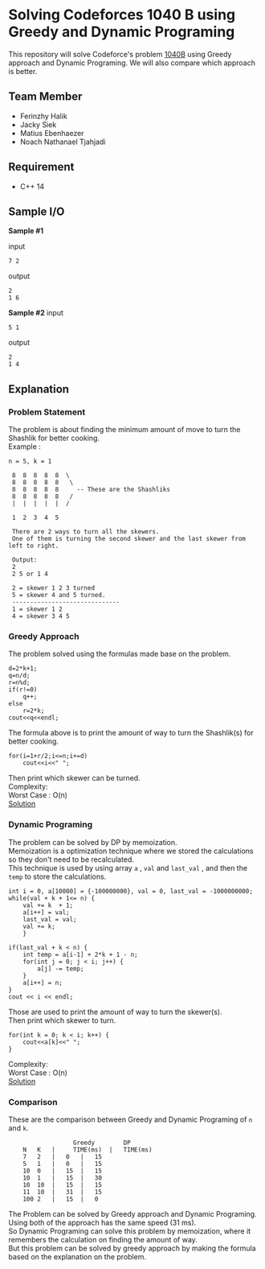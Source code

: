 # Solving Codeforces 1040 B using Greedy and Dynamic Programing

This repository will solve Codeforce's problem [1040B](https://codeforces.com/problemset/problem/1040/B) using Greedy approach and Dynamic Programing. We will also compare which approach is better.

## Team Member
- Ferinzhy Halik
- Jacky Siek
- Matius Ebenhaezer
- Noach Nathanael Tjahjadi

## Requirement
- C++ 14

## Sample I/O
**Sample #1**

input
```
7 2
```
output
```
2
1 6
```

**Sample #2**
input
```
5 1
```
output
```
2
1 4
```

## Explanation
### Problem Statement

The problem is about finding the minimum amount of move to turn the Shashlik for better cooking.\
Example :

```
n = 5, k = 1

 8  8  8  8  8  \
 8  8  8  8  8   \
 8  8  8  8  8     -- These are the Shashliks
 8  8  8  8  8   /
 |  |  |  |  |  /

 1  2  3  4  5

 There are 2 ways to turn all the skewers.
 One of them is turning the second skewer and the last skewer from left to right.

 Output: 
 2
 2 5 or 1 4

 2 = skewer 1 2 3 turned
 5 = skewer 4 and 5 turned.
 ------------------------------
 1 = skewer 1 2
 4 = skewer 3 4 5
```	

### Greedy Approach
The problem solved using the formulas made base on the problem.
```
d=2*k+1;
q=n/d;
r=n%d;
if(r!=0)
	q++;
else
	r=2*k;
cout<<q<<endl;
```
The formula above is to print the amount of way to turn the Shashlik(s) for better cooking.

```
for(i=1+r/2;i<=n;i+=d)
	cout<<i<<" ";
```
Then print which skewer can be turned.\
Complexity:\
Worst Case : O(n)\
[Solution](https://codeforces.com/contest/1040/submission/46118595)

### Dynamic Programing

The problem can be solved by DP by memoization.\
Memoization is a optimization technique where we stored the calculations so they don't need to be recalculated.\
This technique is used by using array `a` , `val` and `last_val` , and then the `temp` to store the calculations.
```
int i = 0, a[10000] = {-100000000}, val = 0, last_val = -1000000000;
while(val + k + 1<= n) {
	val += k  + 1;
	a[i++] = val;
	last_val = val;
	val += k;
	}

if(last_val + k < n) {
	int temp = a[i-1] + 2*k + 1 - n;
	for(int j = 0; j < i; j++) {
		a[j] -= temp;
	}
	a[i++] = n;
}
cout << i << endl;
```
Those are used to print the amount of way to turn the skewer(s).\
Then print which skewer to turn.
```
for(int k = 0; k < i; k++) {
	cout<<a[k]<<" ";
}	
```
Complexity:\
Worst Case : O(n)\
[Solution](https://codeforces.com/contest/1040/submission/46118666)

### Comparison
These are the comparison between Greedy and Dynamic Programing of `n` and `k`.
```
			      Greedy		DP
	N	K	|     TIME(ms)	|	TIME(ms)
	7	2	|	0	|	15
	5	1	|	0	|	15
	10	0	|	15	|	15
	10	1	|	15	|	30
	10	10	|	15	|	15
	11 	10	|	31	|	15
	100	2	|	15	|	0
```

The Problem can be solved by Greedy approach and Dynamic Programing.\
Using both of the approach has the same speed (31 ms).\
So Dynamic Programing can solve this problem by memoization, where it remembers the calculation on finding the amount of way.\
But this problem can be solved by greedy approach by making the formula based on the explanation on the problem. 



